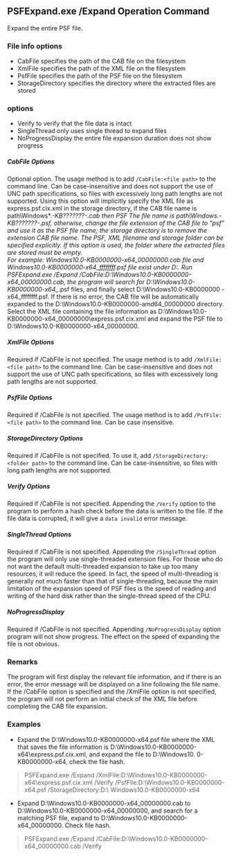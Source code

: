 ## PSFExpand.exe /Expand Operation Command
Expand the entire PSF file.
### File info options
- CabFile specifies the path of the CAB file on the filesystem
- XmlFile specifies the path of the XML file on the filesystem
- PsfFile specifies the path of the PSF file on the filesystem
- StorageDirectory specifies the directory where the extracted files are stored
### options
- Verify to verify that the file data is intact
- SingleThread only uses single thread to expand files
- NoProgressDisplay the entire file expansion duration does not show progress
##### CabFile Options
Optional option. The usage method is to add `/CabFile:<file path>` to the command line. Can be case-insensitive and does not support the use of UNC path specifications, so files with excessively long path lengths are not supported. Using this option will implicitly specify the XML file as express.psf.cix.xml in the storage directory, if the CAB file name is path\Windows*.*-KB???????-*_*.cab then PSF The file name is path\Windows*.*-KB???????-*_*.psf, otherwise, change the file extension of the CAB file to "psf" and use it as the PSF file name; the storage directory is to remove the extension CAB file name. The PSF, XML filename and storage folder can be specified explicitly.
If this option is used, the folder where the extracted files are stored must be empty.   
For example: Windows10.0-KB0000000-x64_00000000.cab file and Windows10.0-KB0000000-x64_ffffffff.psf file exist under D:. Run PSFExpand.exe /Expand /CabFile:D:\Windows10.0-KB0000000-x64_00000000.cab, the program will search for D:\Windows10.0-KB0000000-x64_*.psf files, and finally select D:\Windows10.0-KB0000000 -x64_ffffffff.psf. If there is no error, the CAB file will be automatically expanded to the D:\Windows10.0-KB0000000-amd64_00000000 directory. Select the XML file containing the file information as D:\Windows10.0-KB0000000-x64_00000000\express.psf.cix.xml and expand the PSF file to D:\Windows10.0-KB0000000-x64_00000000.
##### XmlFile Options
Required if /CabFile is not specified. The usage method is to add `/XmlFile:<file path>` to the command line. Can be case-insensitive and does not support the use of UNC path specifications, so files with excessively long path lengths are not supported.
##### PsfFile Options
Required if /CabFile is not specified. The usage method is to add `/PsfFile:<file path>` to the command line. Can be case insensitive.
##### StorageDirectory Options
Required if /CabFile is not specified. To use it, add `/StorageDirectory:<folder path>` to the command line. Can be case-insensitive, so files with long path lengths are not supported.
##### Verify Options
Required if /CabFile is not specified. Appending the `/Verify` option to the program to perform a hash check before the data is written to the file. If the file data is corrupted, it will give a `data invalid` error message.
##### SingleThread Options
Required if /CabFile is not specified. Appending the `/SingleThread` option the program will only use single-threaded extension files. For those who do not want the default multi-threaded expansion to take up too many resources, it will reduce the speed. In fact, the speed of multi-threading is generally not much faster than that of single-threading, because the main limitation of the expansion speed of PSF files is the speed of reading and writing of the hard disk rather than the single-thread speed of the CPU.
##### NoProgressDisplay
Required if /CabFile is not specified. Appending `/NoProgressDisplay` option program will not show progress. The effect on the speed of expanding the file is not obvious.
### Remarks
The program will first display the relevant file information, and if there is an error, the error message will be displayed on a line following the file name.  
If the /CabFile option is specified and the /XmlFile option is not specified, the program will not perform an initial check of the XML file before completing the CAB file expansion.
### Examples
- Expand the D:\Windows10.0-KB0000000-x64.psf file where the XML that saves the file information is D:\Windows10.0-KB0000000-x64\express.psf.cix.xml, and expand the file to D:\Windows10. 0-KB0000000-x64, check the file hash.
>PSFExpand.exe /Expand /XmlFile:D:\Windows10.0-KB0000000-x64\express.psf.cix.xml /Verify /PsfFile:D:\Windows10.0-KB0000000-x64.psf /StorageDirectory:D:\ Windows10.0-KB0000000-x64

- Expand D:\Windows10.0-KB0000000-x64_00000000.cab to D:\Windows10.0-KB0000000-x64_00000000, and search for a matching PSF file, expand to D:\Windows10.0-KB0000000-x64_00000000. Check file hash.
>PSFExpand.exe /Expand /CabFile:D:\Windows10.0-KB0000000-x64_00000000.cab /Verify
